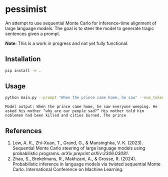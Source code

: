 # pessimist

An attempt to use sequential Monte Carlo for inference-time alignment of large language models. The goal is to steer the model to generate tragic sentences given a prompt.

**Note**: This is a work in progress and not yet fully functional.

## Installation

```bash
pip install -e .
```

## Usage

```bash
python main.py --prompt "When the prince came home, he saw" --num_tokens 30 --seed 15
```

```plaintext
Model output: When the prince came home, he saw everyone weeping. He asked his mother “why are our people sad?” His mother told him noblemen had been killed and cities burned. The prince
```

## References

1.  Lew, A. K., Zhi-Xuan, T., Grand, G., & Mansinghka, V. K. (2023). Sequential Monte Carlo steering of large language models using probabilistic programs. _arXiv preprint arXiv:2306.03081_.
2.  Zhao, S., Brekelmans, R., Makhzani, A., & Grosse, R. (2024). Probabilistic inference in language models via twisted sequential Monte Carlo. International Conference on Machine Learning.
